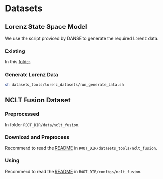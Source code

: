 # Datasets

## Lorenz State Space Model

We use the script provided by DANSE to generate the required Lorenz data.

### Existing

In this [folder](../../data/lorenz_data).

### Generate Lorenz Data

```bash
sh datasets_tools/lorenz_datasets/run_generate_data.sh
```

## NCLT Fusion Dataset

### Preprocessed

In folder `ROOT_DIR/data/nclt_fusion`.

### Download and Preprocess

Recommend to read the [README](../../datasets_tools/nclt_fusion/README.md) in `ROOT_DIR/datasets_tools/nclt_fusion`.

### Using

Recommend to read the [README](../../configs/nclt_fusion/README.md) in `ROOT_DIR/configs/nclt_fusion`.
